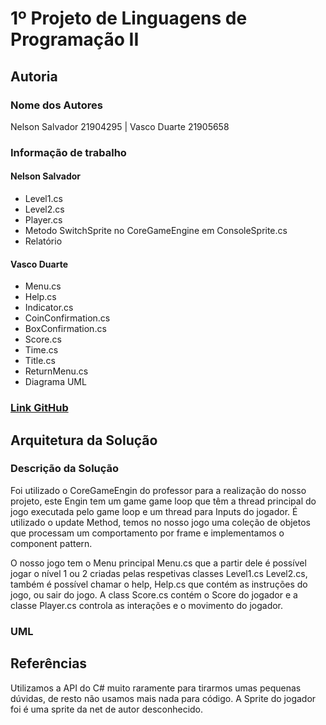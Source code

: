 # 1º Projeto de Linguagens de Programação II

## Autoria

### Nome dos Autores
Nelson Salvador 21904295 | Vasco Duarte 21905658

### Informação de trabalho

#### Nelson Salvador

- Level1.cs
- Level2.cs
- Player.cs
- Metodo SwitchSprite no CoreGameEngine em ConsoleSprite.cs
- Relatório

#### Vasco Duarte

- Menu.cs
- Help.cs
- Indicator.cs
- CoinConfirmation.cs
- BoxConfirmation.cs
- Score.cs
- Time.cs
- Title.cs
- ReturnMenu.cs
- Diagrama UML

### [Link GitHub](...)

## Arquitetura da Solução

### Descrição da Solução

 Foi utilizado o CoreGameEngin do professor para a realização do nosso projeto,
 este Engin tem um game game loop que têm a thread principal do jogo executada
 pelo game loop e um thread para Inputs do jogador.
 É utilizado o update Method, temos no nosso jogo uma coleção de objetos que
 processam um comportamento por frame e implementamos o component pattern.

 O nosso jogo tem o Menu principal Menu.cs que a partir dele é possível jogar o
 nível 1 ou 2 criadas pelas respetivas classes Level1.cs Level2.cs, também é
 possível chamar o help, Help.cs que contém as instruções do jogo, ou sair do
 jogo. A class Score.cs contém o Score do jogador e a classe Player.cs controla
 as interações e o movimento do jogador.

### UML


## Referências

 Utilizamos a API do C# muito raramente para tirarmos umas pequenas dúvidas, de
 resto não usamos mais nada para código.
 A Sprite do jogador foi é uma sprite da net de autor desconhecido.

